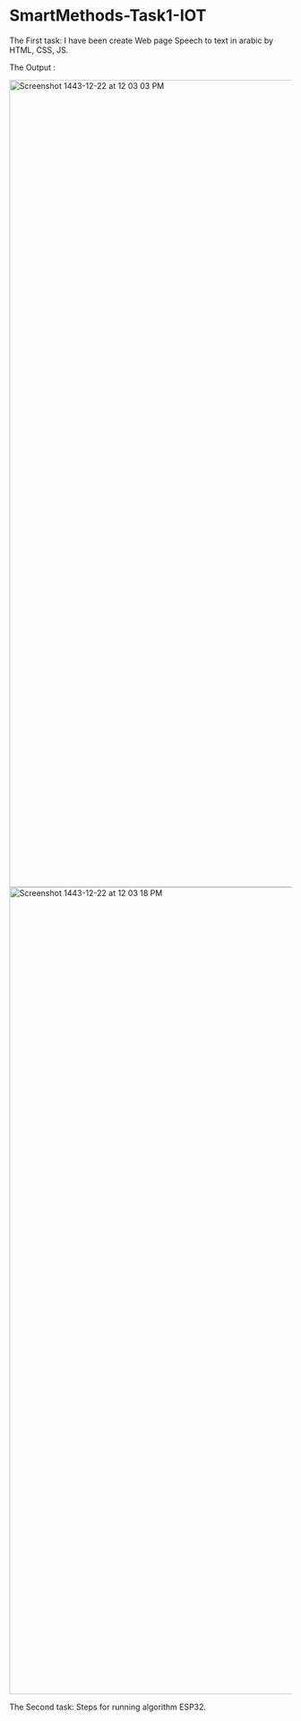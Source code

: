 # SmartMethods-Task1-IOT

The First task: I have been create Web page Speech to text in arabic by HTML, CSS, JS.

The Output :

<img width="1440" alt="Screenshot 1443-12-22 at 12 03 03 PM" src="https://user-images.githubusercontent.com/109527349/180182361-6b1d2547-a479-46cd-baad-d408ef983d37.png">

<img width="1440" alt="Screenshot 1443-12-22 at 12 03 18 PM" src="https://user-images.githubusercontent.com/109527349/180182370-0967b024-737f-4334-8a0d-9bbc5ee3e3e5.png">

The Second task: Steps for running algorithm ESP32.
